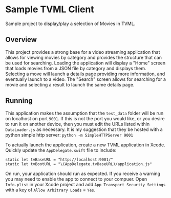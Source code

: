 # Sample TVML Client

Sample project to display/play a selection of Movies in TVML.


## Overview

This project provides a strong base for a video streaming application that allows for viewing movies by category and provides the structure that can be used for searching.
Loading the application will display a "Home" screen that loads movies from a JSON file by category and displays them. Selecting a move will launch a details page
providing more information, and eventually launch to a video. The "Search" screen allows for searching for a movie and selecting a result to launch the same details page.


## Running

This application makes the assumption that the `test_data` folder will be run on localhost on port `9001`. If this is not the port you would like, or you desire to run it
on another device, then you must edit the URLs listed within `DataLoader.js` as necessary. It is my suggestion that they be hosted with a python simple http server: `python -m SimpleHTTPServer 9001`

To actually launch the application, create a new TVML application in Xcode. Quickly update the `AppDelegate.swift` file to include:
```
static let tvBaseURL = "http://localhost:9001/"
static let tvBootURL = "\(AppDelegate.tvBaseURL)/application.js"
```

On run, your application should run as expected. If you receive a warning you may need to enable the app to connect to your compuer. Open `Info.plist` in your Xcode project and add `App Transport Security Settings` with a key of `Allow Arbitrary Loads` = `Yes`.
